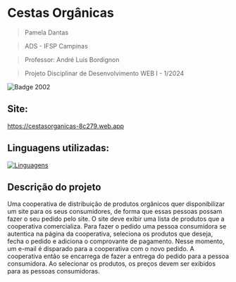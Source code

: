 # Cestas Orgânicas

> Pamela Dantas

>  ADS - IFSP Campinas

> Professor: André Luís Bordignon

> Projeto Disciplinar de Desenvolvimento WEB I - 1/2024


![Badge 2002](http://img.shields.io/static/v1?label=WIP&message=%2070%&color=red&style=for-the-badge)

## Site:
https://cestasorganicas-8c279.web.app


## Linguagens utilizadas:
[![Linguagens](https://skillicons.dev/icons?i=html,css,js&theme=light)](https://skillicons.dev)

## Descrição do projeto
Uma cooperativa de distribuição de produtos orgânicos quer disponibilizar um site
para os seus consumidores, de forma que essas pessoas possam fazer o seu pedido pelo site.
O site deve exibir uma lista de produtos que a cooperativa comercializa.
Para fazer o pedido uma pessoa consumidora se autentica na página da cooperativa,
seleciona os produtos que deseja, fecha o pedido e adiciona o comprovante de pagamento.
Nesse momento, um e-mail é disparado para a cooperativa com o novo pedido. A cooperativa
então se encarrega de fazer a entrega do pedido para a pessoa consumidora.
Ao selecionar os produtos, os preços devem ser exibidos para as pessoas
consumidoras.


